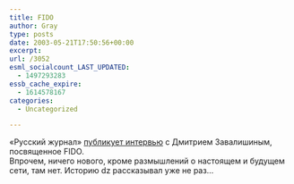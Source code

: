 ```yaml
---
title: FIDO
author: Gray
type: posts
date: 2003-05-21T17:50:56+00:00
excerpt:
url: /3052
esml_socialcount_LAST_UPDATED:
  - 1497293283
essb_cache_expire:
  - 1614578167
categories:
  - Uncategorized

---
```








&#171;Русский журнал&#187; <a href="http://www.russ.ru/netcult/history/20030520_ivanov.html" target="_blank">публикует интервью</a> с Дмитрием Завалишиным, посвященное FIDO.  
Впрочем, ничего нового, кроме размышлений о настоящем и будущем сети, там нет. Историю dz рассказывал уже не раз&#8230;
